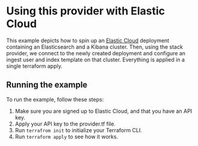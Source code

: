 # Using this provider with Elastic Cloud

This example depicts how to spin up an [Elastic Cloud](https://cloud.elastic.co) deployment containing an Elasticsearch and a Kibana cluster. 
Then, using the stack provider, we connect to the newly created deployment and configure an ingest user and index template on that cluster.
Everything is applied in a single terraform apply.

## Running the example

To run the example, follow these steps:

1. Make sure you are signed up to Elastic Cloud, and that you have an API key.
2. Apply your API key to the provider.tf file.
3. Run `terrafrom init` to initialize your Terraform CLI.
4. Run `terraform apply` to see how it works.
